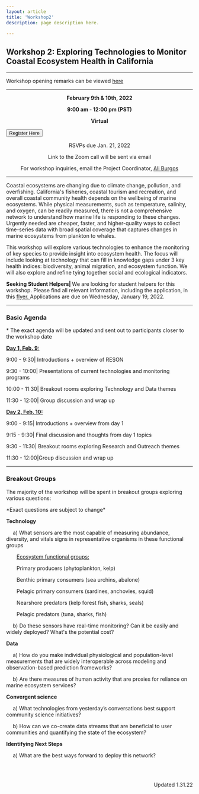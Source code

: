```yaml
---
layout: article
title: 'Workshop2'
description: page description here.

---
```


<h2>Workshop 2: Exploring Technologies to Monitor Coastal Ecosystem Health in California</h2>
<hr/>
Workshop opening remarks can be viewed <a href='https://drive.google.com/file/d/15oCbZut2_nmjaZtGUZgpi3l-cyuUGh6O/view?usp=sharing'> here </a>
<hr/>
<div id="main-container">

<p><center><b> February 9th & 10th, 2022</b> </center></p>
<p><center><b> 9:00 am - 12:00 pm (PST)</b> </center></p>
<p><center><b> Virtual</b> </center></p>

<div class="container">
  <div class="row">
    <div class="col text-center">
     <a href='https://docs.google.com/forms/d/e/1FAIpQLSe91vbP9VD3-4VtrnxA7-Q_U2u_dRv8XqbrCrI4HH2Ye_RX8Q/viewform?usp=sf_link'><button class="btn btn-primary">Register Here</button></a>
    </div>
  </div>
</div>


<p><center> RSVPs due Jan. 21, 2022</center></p>
<p><center> Link to the Zoom call will be sent via email</center></p>
<p><center> For workshop inquiries, email the Project Coordinator,  <a href="mailto:a_burgos@ucsb.edu">Ali Burgos</a> </center></p>


<hr/>
 <p>Coastal ecosystems are changing due to climate change, pollution, and overfishing. California's fisheries, coastal tourism and recreation, and overall coastal community health depends on the wellbeing of marine ecosystems. While physical measurements, such as temperature, salinity, and oxygen, can be readily measured, there is not a comprehensive network to understand how marine life is responding to these changes. Urgently needed are cheaper, faster, and higher-quality ways to collect time-series data with broad spatial coverage that captures changes in marine ecosystems from plankton to whales. </p>

<p>
This workshop will explore various technologies to enhance the monitoring of key species to provide insight into ecosystem health. The focus will include looking at technology that can fill in knowledge gaps under 3 key health indices: biodiversity, animal migration, and ecosystem function. We will also explore and refine tying together social and ecological indicators. 
 </p>
 
 <p><b> Seeking Student Helpers| </b> We are looking for student helpers for this workshop. Please find all relevant information, including the application, in this <a href="{{site.baseurl }}/news/student_w2_participation.pdf"> flyer. </a> Applications are due on Wednesday, January 19, 2022. 

<hr/>
<h3> Basic Agenda </h3>
<p>* The exact agenda will be updated and sent out to participants closer to the workshop date </p>

<div>
<div class="row">
<div class="col-md-6">

<p><u><b>Day 1, Feb. 9: </b></u></p> 

<p>9:00 - 9:30|	Introductions + overview of RESON </p>
<p>9:30 - 10:00| Presentations of current technologies and monitoring programs</p>
<p>10:00 - 11:30| Breakout rooms exploring Technology and Data themes</p>
<p>11:30 - 12:00| Group discussion and wrap up</p>
</div>

<div class="col-md-6">
<p><u><b>Day 2, Feb. 10:</b></u></p> 
<p>9:00 - 9:15|	Introductions + overview from day 1</p>
<p>9:15 - 9:30|	Final discussion and thoughts from day 1 topics</p>
<p>9:30 - 11:30| Breakout rooms exploring Research and Outreach themes</p>
<p>11:30 - 12:00|Group discussion and wrap up</p>
</div>
</div>
<hr/>


<h3> Breakout Groups </h3>
<p> The majority of the workshop will be spent in breakout groups exploring various questions:</p>
<p> *Exact questions are subject to change* </p>

<p><b> Technology </b></p>
<p> &emsp; a) What sensors are the most capable of measuring abundance, diversity, and vitals signs in representative organisms in these functional groups </p>
<p>&emsp;&emsp;<u>Ecosystem functional groups:</u></p>
<p>&emsp;&emsp;Primary producers (phytoplankton, kelp) </p>
<p>&emsp;&emsp;Benthic primary consumers (sea urchins, abalone) </p>
<p>&emsp;&emsp;Pelagic primary consumers (sardines, anchovies, squid) </p>
<p>&emsp;&emsp;Nearshore predators (kelp forest fish, sharks, seals)</p>
<p>&emsp;&emsp;Pelagic predators (tuna, sharks, fish)</p>

<p> &emsp; b) Do these sensors have real-time monitoring? Can it be easily and widely deployed? What's the potential cost?</p>

<p><b> Data </b></p>
<p> &emsp; a) How do you make individual physiological and population-level measurements that are widely interoperable across modeling and observation-based prediction frameworks? </p>
<p> &emsp; b) Are there measures of human activity that are proxies for reliance on marine ecosystem services? </p>

<p><b> Convergent science </b></p>
<p> &emsp; a) What technologies from yesterday’s conversations best support community science initiatives? </p>
<p> &emsp; b) How can we co-create data streams that are beneficial to user communities and quantifying the state of the ecosystem?  </p>

<p><b> Identifying Next Steps </b></p>
<p> &emsp; a) What are the best ways forward to deploy this network?</p>


<br>
<style>
div.c {
  text-align: right;
} 
</style>

<br>
<div class="c">
<p> Updated 1.31.22 </p>
</div>




